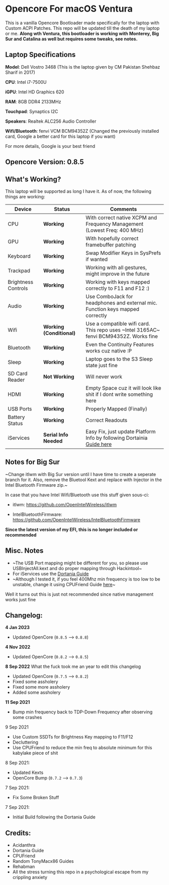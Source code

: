 # Opencore For macOS Ventura

This is a vanilla Opencore Bootloader made specifically for the laptop with Custom ACPI Patches. This repo will be updated till the death of my laptop or me. __Along wth Ventura, this bootloader is working with Monterey, Big Sur and Catalina as well but requires some tweaks, see notes.__

## Laptop Specifications

__Model__: Dell Vostro 3468 (This is the laptop given by CM Pakistan Shehbaz Sharif in 2017)

__CPU__: Intel i7-7500U

__iGPU__: Intel HD Graphics 620

__RAM__: 8GB DDR4 2133MHz

__Touchpad__: Synaptics I2C

__Speakers__: Realtek ALC256 Audio Controller

__Wifi/Bluetooth__: fenvi VCM BCM94352Z (Changed the previously installed card, Google a better card for this laptop if you want)

For more details, Google is your best friend

## Opencore Version: __0.8.5__

## What's Working?

This laptop will be supported as long I have it. As of now, the following things are working:

| Device | Status | Comments |
| ------ | ------ | -------- |
| CPU | __Working__ | With correct native XCPM and Frequency Management (Lowest Freq: 400 MHz) |
| GPU | __Working__ | With hopefully correct framebuffer patching |
| Keyboard | __Working__ | Swap Modifier Keys in SysPrefs if wanted |
| Trackpad | __Working__ | Working with all gestures, might improve in the future |
| Brightness Controls | __Working__ | Working with keys mapped correctly to F11 and F12 :) |
| Audio | __Working__ | Use ComboJack for headphones and external mic. Function keys mapped correctly |
| Wifi | __Working (Conditional)__ | Use a compatible wifi card. This repo uses ~Intel 3165AC~ fenvi BCM94352Z. Works fine |
| Bluetooth | __Working__ | Even the Continuity Features works cuz native :P |
| Sleep | __Working__ | Laptop goes to the S3 Sleep state just fine |
| SD Card Reader | __Not Working__ | Will never work |
| HDMI | __Working__ | Empty Space cuz it will look like shit if I dont write something here |
| USB Ports | __Working__ | Properly Mapped (Finally) |
| Battery Status | __Working__ | Correct Readouts |
| iServices | __Serial Info Needed__ | Easy Fix, just update Platform Info by following Dortainia [Guide here](https://dortania.github.io/OpenCore-Post-Install/universal/iservices.html)

## Notes for Big Sur

~Change itlwm with Big Sur version until I have time to create a seperate branch for it. Also, remove the Bluetool Kext and replace with Injector in the Intel Bluetooth Firmware zip.~

In case that you have Intel Wifi/Bluetooth use this stuff given sous-ci:
* itlwm: https://github.com/OpenIntelWireless/itlwm

* IntelBluetoothFirmware: https://github.com/OpenIntelWireless/IntelBluetoothFirmware

__Since the latest version of my EFI, this is no longer included or recommended__

## Misc. Notes

* ~The USB Port mapping might be different for you, so please use USBInjectAll.kext and do proper mapping through Hackintool~
* For iServices use the [Dortania Guide](https://dortania.github.io/OpenCore-Post-Install/universal/iservices.html)
* ~Although I tested it, if you feel 400Mhz min frequency is too low to be unstable, change it using CPUFriend Guide [here](https://dortania.github.io/OpenCore-Post-Install/universal/pm.html)~

Well it turns out this is just not recommended since native management works just fine

## Changelog:

__4 Jan 2023__

* Updated OpenCore (`0.8.5` --> `0.8.8`)

__4 Nov 2022__

* Updated OpenCore (`0.8.2` --> `0.8.5`)

__8 Sep 2022__ What the fuck took me an year to edit this changelog

* Updated OpenCore (`0.7.5` --> `0.8.2`)
* Fixed some assholery
* Fixed some more assholery
* Added some assholery


__11 Sep 2021__

* Bump min frequency back to TDP-Down Frequency after observing some crashes

9 Sep 2021

* Use Custom SSDTs for Brightness Key mapping to F11/F12
* Decluttering
* Use CPUFriend to reduce the min freq to absolute minimum for this kabylake piece of shit


8 Sep 2021:

* Updated Kexts
* OpenCore Bump (`0.7.2` --> `0.7.3`)

7 Sep 2021:

* Fix Some Broken Stuff

7 Sep 2021:

* Initial Build following the Dortania Guide



## Credits:

* Acidanthra
* Dortania Guide
* CPUFriend
* Random TonyMacx86 Guides
* Rehabman
* All the stress turning this repo in a psychological escape from my crippling anxiety
